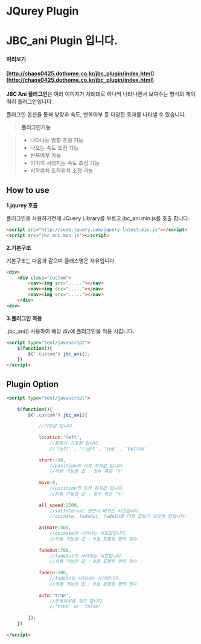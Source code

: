 JQurey Plugin
============
JBC_ani Plugin 입니다.
============
#### 미리보기

#### [http://chaos0425.dothome.co.kr/jbc_plugin/index.html](http://chaos0425.dothome.co.kr/jbc_plugin/index.html)

**JBC Ani 플러그인**은 여러 이미지가 차례대로 하나씩 나타나면서 보여주는 형식의 제이쿼리 플러그인입니다.

플러그인 옵션을 통해 방향과 속도, 반복여부 등 다양한 효과를 나타낼 수 있습니다.

> **플러그인기능**

> - 나타나는 방향 조정 가능
> - 나오는 속도 조정 가능
> - 반복여부 가능
> - 이미지 사라지는 속도 조정 가능
> - 시작위치 도착위치 조정 가능

## How to use
**1.jqurey 호출**

플러그인을 사용하기전에 JQuery Library를 부르고 jbc_ani.min.js를 호출 합니다.
```html
<script src="http://code.jquery.com/jquery-latest.min.js"></script>
<script src="jbc_ani.min.js"></script> 
```
**2.기본구조**

기본구조는 다음과 같으며 클래스명은 자유입니다.
```html
<div> 
    <div class="custom">
        <nav><img src="....."></nav>
        <nav><img src="....."></nav>
        <nav><img src="....."></nav>
    </div>    
<div> 
```

**3.플러그인 적용**

.jbc_ani() 사용하여 해당 div에 플러그인을 적용 시킵니다.
```html
<script type="text/javascript">
    $(function(){
        $('.custom').jbc_ani();
    })
</script> 
```

## Plugin Option
```html
<script type="text/javascript">
 
    $(function(){
        $('.custom').jbc_ani({
             
            //기본값 입니다.
    
            location:'left',
                //방향의 기준점 입니다. 
                //'left' , 'right', 'top' , 'bottom' 
    
            start:-50,
                //position의 시작 위치값 입니다.
                //허용 가능한 값 : 정수 혹은 '%'
    
            move:0,
                //position의 도착 위치값 입니다.
                //허용 가능한 값 : 정수 혹은 '%'
    
            all_speed:2500,
                //setInterval 장면이 바뀌는 시간입니다.
                //animate, fadeOut, fadeIn를 더한 값보다 낮으면 안됩니다.
    
            animate:500,
                //animate의 나타나는 속도값입니다.
                //허용 가능한 값 : 0을 포함한 양의 정수
    
            fadeOut:700,
                //fadeOut의 사라지는 시간입니다.
                //허용 가능한 값 : 0을 포함한 양의 정수
    
            fadeIn:500,
                //fadeIn의 나타나는 시간입니다.
                //허용 가능한 값 : 0을 포함한 양의 정수
    
            auto:'true',
                //반복여부를 체크 합니다. 
                //'true' or 'false' 
 
        });
    })
 
</script> 
```
